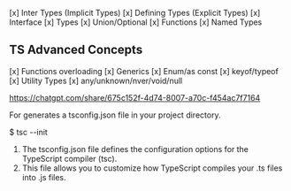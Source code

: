 [x] Inter Types (Implicit Types)
[x] Defining Types (Explicit Types)
[x] Interface
[x] Types
[x] Union/Optional
[x] Functions
[x] Named Types

TS Advanced Concepts
----------------------
[x] Functions overloading
[x] Generics
[x] Enum/as const
[x] keyof/typeof
[x] Utility Types
[x] any/unknown/nver/void/null

https://chatgpt.com/share/675c152f-4d74-8007-a70c-f454ac7f7164


For generates a tsconfig.json file in your project directory.

$ tsc --init

1. The tsconfig.json file defines the configuration options for the TypeScript compiler (tsc).
2. This file allows you to customize how TypeScript compiles your .ts files into .js files.

